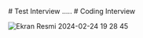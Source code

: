# Test Interview
.....
# Coding Interview

![Ekran Resmi 2024-02-24 19 28 45](https://github.com/CallOfProject/Call-Of-Project-Interview/assets/147416047/ea6d0674-e10f-447a-a648-a7d9140872a8)
